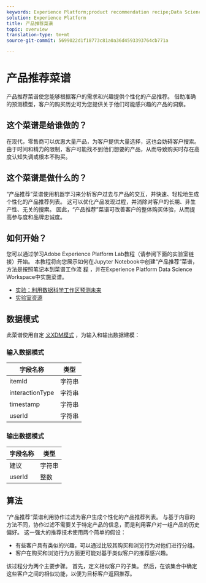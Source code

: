 ```yaml
---
keywords: Experience Platform;product recommendation recipe;Data Science Workspace;popular topics
solution: Experience Platform
title: 产品推荐菜谱
topic: overview
translation-type: tm+mt
source-git-commit: 5699022d1f18773c81a0a36d4593393764cb771a

---
```



# 产品推荐菜谱

产品推荐菜谱使您能够根据客户的需求和兴趣提供个性化的产品推荐。 借助准确的预测模型，客户的购买历史可为您提供关于他们可能感兴趣的产品的洞察。

## 这个菜谱是给谁做的？

在现代，零售商可以优惠大量产品，为客户提供大量选择，这也会妨碍客户搜索。 由于时间和精力的限制，客户可能找不到他们想要的产品，从而导致购买时存在高度认知失调或根本不购买。

## 这个菜谱是做什么的？

“产品推荐”菜谱使用机器学习来分析客户过去与产品的交互，并快速、轻松地生成个性化的产品推荐列表。 这可以优化产品发现过程，并消除对客户的长期、非生产性、无关的搜索。 因此，“产品推荐”菜谱可改善客户的整体购买体验，从而提高参与度和品牌忠诚度。

## 如何开始？

您可以通过学习Adobe Experience Platform Lab教程（请参阅下面的实验室链接）开始。 本教程将向您展示如何在Jupyter Notebook中创建“产品推荐”菜谱，方法是按照笔记本到菜谱工作流 [程](../jupyterlab/create-a-recipe.md) ，并在Experience Platform Data Science Workspace中实施菜谱。

* [实验：利用数据科学工作区预测未来](https://expleague.azureedge.net/labs/L777/index.html)
* [实验室资源](https://github.com/adobe/experience-platform-dsw-reference/tree/master/Summit/2019/resources)

## 数据模式

此菜谱使用自定 [义XDM模式](../../xdm/schema/field-dictionary.md) ，为输入和输出数据建模：

### 输入数据模式

| 字段名称 | 类型 |
--- | ---
| itemId | 字符串 |
| interactionType | 字符串 |
| timestamp | 字符串 |
| userId | 字符串 |

### 输出数据模式

| 字段名称 | 类型 |
--- | ---
| 建议 | 字符串 |
| userId | 整数 |

## 算法

“产品推荐”菜谱利用协作过滤为客户生成个性化的产品推荐列表。 与基于内容的方法不同，协作过滤不需要关于特定产品的信息，而是利用客户对一组产品的历史偏好。 这一强大的推荐技术使用两个简单的假设：
* 有些客户具有类似的兴趣，可以通过比较其购买和浏览行为对他们进行分组。
* 客户在购买和浏览行为方面更可能对基于类似客户的推荐感兴趣。

该过程分为两个主要步骤。 首先，定义相似客户的子集。 然后，在该集合中确定这些客户之间的相似功能，以便为目标客户返回推荐。
